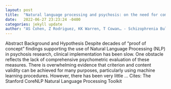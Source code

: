 ```yaml
---
layout: post
title:  "Natural language processing and psychosis: on the need for comprehensive psychometric evaluation"
date:   2022-06-27 23:23:24 -0400
categories: jekyll update
author: "AS Cohen, Z Rodriguez, KK Warren, T Cowan… - Schizophrenia Bulletin, 2022"
---
```

Abstract Background and Hypothesis Despite decades of “proof of concept” findings supporting the use of Natural Language Processing (NLP) in psychosis research, clinical implementation has been slow. One obstacle reflects the lack of comprehensive psychometric evaluation of these measures. There is overwhelming evidence that criterion and content validity can be achieved for many purposes, particularly using machine learning procedures. However, there has been very little …
Cites: ‪The Stanford CoreNLP Natural Language Processing Toolkit‬  